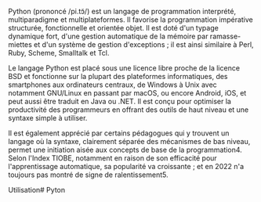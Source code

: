 Python (prononcé /pi.tɔ̃/) est un langage de programmation interprété, multiparadigme et multiplateformes. Il favorise la programmation impérative structurée, fonctionnelle et orientée objet. Il est doté d'un typage dynamique fort, d'une gestion automatique de la mémoire par ramasse-miettes et d'un système de gestion d'exceptions ; il est ainsi similaire à Perl, Ruby, Scheme, Smalltalk et Tcl.

Le langage Python est placé sous une licence libre proche de la licence BSD et fonctionne sur la plupart des plateformes informatiques, des smartphones aux ordinateurs centraux, de Windows à Unix avec notamment GNU/Linux en passant par macOS, ou encore Android, iOS, et peut aussi être traduit en Java ou .NET. Il est conçu pour optimiser la productivité des programmeurs en offrant des outils de haut niveau et une syntaxe simple à utiliser.

Il est également apprécié par certains pédagogues qui y trouvent un langage où la syntaxe, clairement séparée des mécanismes de bas niveau, permet une initiation aisée aux concepts de base de la programmation4. Selon l'Index TIOBE, notamment en raison de son efficacité pour l'apprentissage automatique, sa popularité va croissante ; et en 2022 n'a toujours pas montré de signe de ralentissement5.

Utilisation# Pyton
